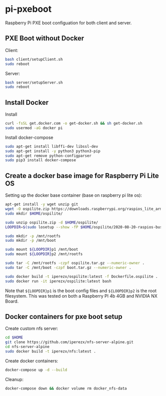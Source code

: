# pi-pxeboot
Raspberry Pi PXE boot configuation for both client and server.

## PXE Boot without Docker
Client:
```bash
bash client/setupClient.sh
sudo reboot
```
Server:
```bash
bash server/setupServer.sh
sudo reboot
```

## Install Docker
Install
```bash
curl -fsSL get.docker.com -o get-docker.sh && sh get-docker.sh
sudo usermod -aG docker pi
```

Install docker-compose
```bash
sudo apt-get install libffi-dev libssl-dev
sudo apt-get install -y python3 python3-pip
sudo apt-get remove python-configparser
sudo pip3 install docker-compose
```

## Create a docker base image for Raspberry Pi Lite OS
Setting up the docker base container (base on raspberry pi lite os):
```bash
apt-get install -y wget unzip git
wget -O ospilite.zip https://downloads.raspberrypi.org/raspios_lite_armhf_latest
sudo mkdir $HOME/ospilite/

sudo unzip ospilite.zip -d $HOME/ospilite/
LOOPDIR=$(sudo losetup --show -fP $HOME/ospilite/2020-08-20-raspios-buster-armhf-lite.img)

sudo mkdir -p /mnt/rootfs
sudo mkdir -p /mnt/boot

sudo mount ${LOOPDIR}p1 /mnt/boot
sudo mount ${LOOPDIR}p2 /mnt/rootfs

sudo tar -C /mnt/rootfs -czpf ospilite.tar.gz --numeric-owner .
sudo tar -C /mnt/boot -czpf boot.tar.gz --numeric-owner .

sudo docker build -t iperezx/ospilite:latest -f Dockerfile.ospilite .
sudo docker run -it iperezx/ospilite:latest bash
```
Note that `${LOOPDIR}p1` is the boot config files and `${LOOPDIR}p2` is the root filesystem.
This was tested on both a Raspberry PI 4b 4GB and NVIDIA NX Board.

## Docker containers for pxe boot setup
Create custom nfs server:
```bash
cd $HOME
git clone https://github.com/iperezx/nfs-server-alpine.git
cd nfs-server-alpine
sudo docker build -t iperezx/nfs:latest .
```

Create docker containers:
```bash
docker-compose up -d --build
```

Cleanup:
```bash
docker-compose down && docker volume rm docker_nfs-data
```
